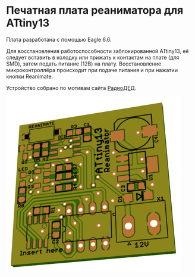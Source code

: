 # Печатная плата реаниматора для ATtiny13

Плата разработана с помощью Eagle 6.6.

Для восстановления работоспособности заблокированной ATtiny13, её
следует вставить в колодку или прижать к контактам на плате (для SMD),
затем подать питание (12В) на плату. Восстановление микроконтроллёра
происходит при подаче питания и при нажатии кнопки Reanimate.

Устройство собрано по мотивам сайта [РадиоДЕД](http://radioded.ru/skhema-na-mikrokontrollere/reanimator-mikrokontrollerov-avr-attiny13).

![Модель печатной платы](pcb/pcb.png)
